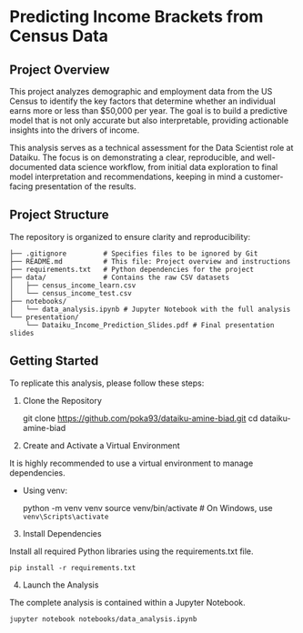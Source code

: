 # Predicting Income Brackets from Census Data

## Project Overview

This project analyzes demographic and employment data from the US Census to identify the key factors that determine whether an individual earns more or less than $50,000 per year. The goal is to build a predictive model that is not only accurate but also interpretable, providing actionable insights into the drivers of income.

This analysis serves as a technical assessment for the Data Scientist role at Dataiku. The focus is on demonstrating a clear, reproducible, and well-documented data science workflow, from initial data exploration to final model interpretation and recommendations, keeping in mind a customer-facing presentation of the results.

## Project Structure

The repository is organized to ensure clarity and reproducibility:

    ├── .gitignore         # Specifies files to be ignored by Git
    ├── README.md          # This file: Project overview and instructions
    ├── requirements.txt   # Python dependencies for the project
    ├── data/              # Contains the raw CSV datasets
    │   ├── census_income_learn.csv
    │   └── census_income_test.csv
    ├── notebooks/
    │   └── data_analysis.ipynb # Jupyter Notebook with the full analysis
    └── presentation/
        └── Dataiku_Income_Prediction_Slides.pdf # Final presentation slides

## Getting Started

To replicate this analysis, please follow these steps:

1. Clone the Repository

   git clone https://github.com/poka93/dataiku-amine-biad.git
   cd dataiku-amine-biad

2. Create and Activate a Virtual Environment

It is highly recommended to use a virtual environment to manage dependencies.

- Using venv:

  python -m venv venv
  source venv/bin/activate # On Windows, use `venv\Scripts\activate`

3. Install Dependencies

Install all required Python libraries using the requirements.txt file.

    pip install -r requirements.txt

4. Launch the Analysis

The complete analysis is contained within a Jupyter Notebook.

    jupyter notebook notebooks/data_analysis.ipynb
